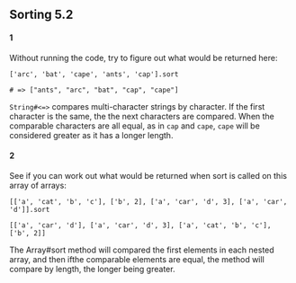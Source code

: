 ## Sorting 5.2

#### 1
Without running the code, try to figure out what would be returned here:

`['arc', 'bat', 'cape', 'ants', 'cap'].sort`

`# => ["ants", "arc", "bat", "cap", "cape"]`

`String#<=>` compares multi-character strings by character.  If the first character is the same, the the next characters are compared.  When the comparable characters are all equal, as in `cap` and `cape`, `cape` will be considered greater as it has a longer length.

#### 2
See if you can work out what would be returned when sort is called on this array of arrays:

`[['a', 'cat', 'b', 'c'], ['b', 2], ['a', 'car', 'd', 3], ['a', 'car', 'd']].sort`

`[['a', 'car', 'd'], ['a', 'car', 'd', 3], ['a', 'cat', 'b', 'c'], ['b', 2]]`

The Array#sort method will compared the first elements in each nested array, and then ifthe comparable elements are equal, the method will compare by length, the longer being greater.